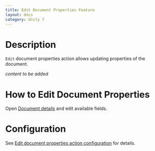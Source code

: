 ```yaml
---
title: Edit Document Properties Feature
layout: docs
category: Unity 7
---
```

# Description

`Edit` document properties action allows updating properties of the document.

*content to be added*

# How to Edit Document Properties

Open [Document details](document-details.md#how-to-use-document-details) and edit available fields.

# Configuration

See [Edit document properties action configuration](../../configuration/actions/edit-document-properties.md) for details.
